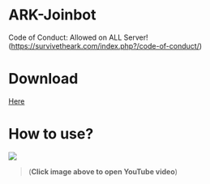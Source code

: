 
# ARK-Joinbot

Code of Conduct: Allowed on ALL Server! (https://survivetheark.com/index.php?/code-of-conduct/)

# Download
[Here](https://github.com/Y3ll0w/ARK-Joinbot/releases/download/Release/ALane.exe)

# How to use?
[![](http://img.youtube.com/vi/my0iWdA_KB4/0.jpg)](http://www.youtube.com/watch?v=my0iWdA_KB4 "")
>(**Click image above to open YouTube video**)
